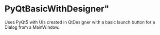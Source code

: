 # PyQtBasicWithDesigner"

Uses PyQt5 with UIs created in QtDesigner with a basic launch button for a Dialog from a MainWindow.

